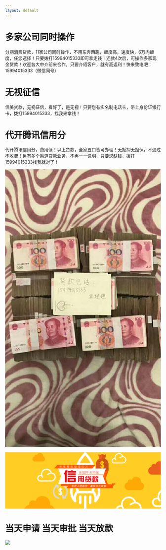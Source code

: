 ```yaml
---
layout: default
---
```

[](https://github.com/Yifan-Luo/xinmei/blob/master/tou.png)



# [](#header-1)多家公司同时操作

分期消费贷款，11家公司同时操作，不用东奔西跑，额度高，速度快，6万内额度，任您选择！只要拨打15994015333即可拿走钱！还款4次后，可操作多家现金贷款！欢迎各大中介前来合作，只要介绍客户，就有高返利！快来致电吧：15994015333（微信同号）


# [](#header-1)无视征信

信美贷款，无视征信，看好了，是无视！只要您有实名制电话卡，带上身份证银行卡，拨打15994015333，找我来拿钱！

# [](#header-1)代开腾讯信用分

代开腾讯信用分，费用低！以上贷款，全家五口皆可办理！无抵押无担保，不通过不收费！另有多个渠道贷款业务，不再一一说明，只要您缺钱，拨打15994015333找我就对了！

![](https://github.com/Yifan-Luo/xinmei/blob/master/743245639.jpg)

![](https://github.com/Yifan-Luo/xinmei/blob/master/banner3_m.png)

# [](#header-2)当天申请    当天审批    当天放款
![](http://www.pzjyyd.com/uploads/allimg/170904/1-1FZ4142043M2.jpg)
